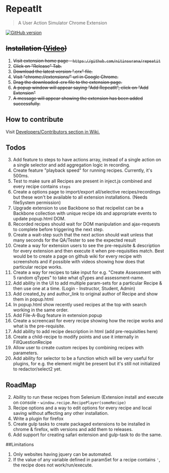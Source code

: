 # RepeatIt
> A User Action Simulator Chrome Extension

[![GitHub version](https://badge.fury.io/gh/nitinsurana%2Frepeatit.svg)](https://badge.fury.io/gh/nitinsurana%2Frepeatit)

## ~~Installation ([Video](https://youtu.be/GqB_R2ODFH0))~~

1. ~~Visit extension home page - `https://github.com/nitinsurana/repeatit`~~
2. ~~Click on "Release" Tab.~~
3. ~~Download the latest version ".crx" file.~~
4. ~~Visit "chrome://extensions/" url in Google Chrome.~~
5. ~~Drag the downloaded .crx file to the extension page.~~
6. ~~A popup window will appear saying "Add RepeatIt", click on "Add Extension"~~
7. ~~A message will appear showing the extension has been added successfully.~~



## How to contribute
Visit [Developers/Contributors section in Wiki.](https://github.com/nitinsurana/repeatit/wiki#developerscontributors-)



## Todos

3. Add feature to steps to have actions array, instead of a single action on a single selector and add aggregation logic in recording.
5. Create feature "playback speed" for running recipes. Currently, it's 500ms.
6. Test to make sure all Recipes are present in inject.js combined and every recipe contains `steps`
9. Create a options page to import/export all/selective recipes/recordings but these won't be available to all extension installations. (Needs fileSystem permission)
10. Upgrade extension to use Backbone so that recipelist can be a Backbone collection with unique recipe ids and appropriate events to update popup.html DOM.
11. Recorded recipes should wait for DOM manipulation and ajax-requests to complete before triggering the next step.
12. Create a wait-step such that the next action should wait unless that many seconds for the QA/Tester to see the expected result
13. Create a way for extension users to see the pre-requisite & description for every extension and then execute it when pre-requisities match. Best would be to create a page on github wiki 
for every recipe with screenshots and if possible with videos showing how does that particular recipe works.
14. Create a way for recipes to take input for e.g. "Create Assessment with 5 random qTypes" to take what qTypes and assessment-name. 
17. Add ability in the UI to add multiple param-sets for a particular Recipe & then use one at a time. (Login - Instructor, Student, Admin)
18. Add created_by and author_link to original author of Recipe and show them in popup.html
19. In popup.html show recently used recipes at the top with search working in the same order.
21. Add File-A-Bug feature in extension popup
23. Create a screencast for every recipe showing how the recipe works and what is the pre-requisite.
24. Add ability to add recipe description in html (add pre-requisities here)
26. Create a child-recipe to modify points and use it internally in FillQuestionRecipe
27. Allow user to create custom recipes by combining recipes with parameters.
31. Add ability for selector to be a function which will be very useful for plugins, for e.g. the element might be present but it's still not initialized to redactor/select2 yet.



## RoadMap

2. Ability to run these recipes from Selenium (Extension install and execute on console - `window.recipe.RecipePlayer(someRecipe)`
6. Recipe options and a way to edit options for every recipe and local saving without affecting any other installation.
7. Write a plugin for firefox
8. Create gulp tasks to create packaged extensions to be installed in chrome & firefox, with versions and add them to releases.
9. Add support for creating safari extension and gulp-task to do the same. 


##Limitations

1. Only websites having jquery can be automated.
2. If the value of any variable defined in paramSet for a recipe contains `'`, the recipe does not work/run/execute. 
